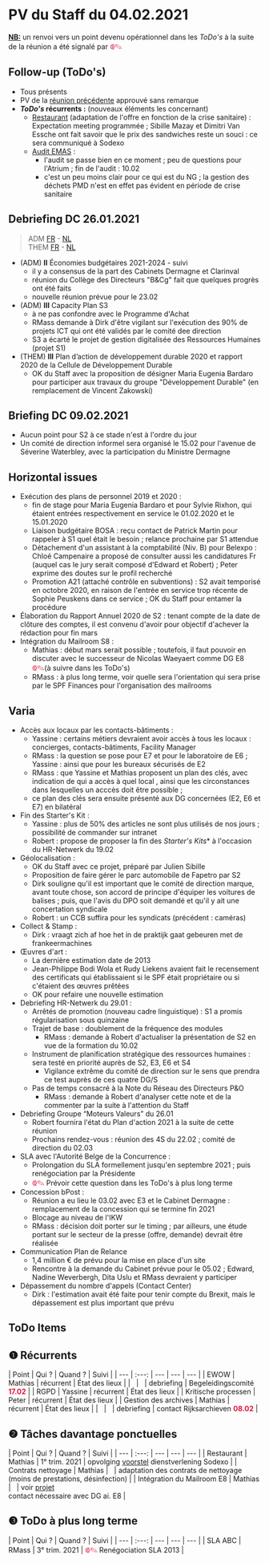 <link rel="stylesheet" href="https://newdevprojects.github.io/S2/S2.css">
<link rel="stylesheet" href="S2.css">

# PV du Staff du 04.02.2021

<u><b>NB:</b></u> un renvoi vers un point devenu opérationnel dans les *ToDo's* à la suite de la réunion a été signalé par <font color="crimson" size="3px">&#10179;&#9998;</font>

## Follow-up (ToDo's)

* Tous présents
* PV de la [réunion précédente](https://newdevprojects.github.io/S2/Staff_20210121/20210121_Staff_PV.html) approuvé sans remarque
* <b>*ToDo's* récurrents :</b> (nouveaux éléments les concernant)  
    * <u>Restaurant</u> (adaptation de l'offre en fonction de la crise sanitaire) : Expectation meeting programmée ; Sibille Mazay et Dimitri Van Essche ont fait savoir que le prix des sandwiches reste un souci : ce sera communiqué à Sodexo
    * <u>Audit EMAS</u> :
        * l'audit se passe bien en ce moment ; peu de questions pour l'Atrium ; fin de l'audit : 10.02
        * c'est un peu moins clair pour ce qui est du NG ; la gestion des déchets PMD n'est en effet pas évident en période de crise sanitaire

## Debriefing DC 26.01.2021

> ADM [FR](https://newdevprojects.github.io/S2/Staff/20210126_Adm_FR.pdf) - [NL](https://newdevprojects.github.io/S2/Staff/20210126_Adm_NL.pdf)<br>THEM [FR](https://newdevprojects.github.io/S2/Staff/20210126_Them_FR.pdf) - [NL](https://newdevprojects.github.io/S2/Staff/20210126_Them_NL.pdf)

* (ADM) <b>II</b> &Eacute;conomies budgétaires 2021-2024 - suivi
    * il y a consensus de la part des Cabinets Dermagne et Clarinval
    * réunion du Collège des Directeurs "B&Cg" fait que quelques progrès ont été faits
    * nouvelle réunion prévue pour le 23.02
* (ADM) <b>III</b> Capacity Plan S3
    * à ne pas confondre avec le Programme d'Achat
    * RMass demande à Dirk d'être vigilant sur l'exécution des 90% de projets ICT qui ont été validés par le comité dee direction
    * S3 a écarté le projet de gestion digitalisée des Ressources Humaines (projet S1)
* (THEM) <b>III</b> Plan d’action de développement durable 2020 et rapport 2020 de la Cellule de Développement Durable
    * OK du Staff avec la proposition de désigner Maria Eugenia Bardaro pour participer aux travaux du groupe "Développement Durable" (en remplacement de Vincent Zakowski)

## Briefing DC 09.02.2021

* Aucun point pour S2 à ce stade n'est à l'ordre du jour
* Un comité de direction informel sera organisé le 15.02 pour l'avenue de Séverine Waterbley, avec la participation du Ministre Dermagne

## Horizontal issues

* Exécution des plans de personnel 2019 et 2020 :
    * fin de stage pour Maria Eugenia Bardaro et pour Sylvie Rixhon, qui étaient entrées respectivement en service le 01.02.2020 et le 15.01.2020
    * Liaison budgétaire BOSA : reçu contact de Patrick Martin pour rappeler à S1 quel était le besoin ; relance prochaine par S1 attendue
    * Détachement d'un assistant à la comptabilité (Niv. B) pour Belexpo : Chloé Campenaire a proposé de consulter aussi les candidatures Fr (auquel cas le jury serait composé d'Edward et Robert) ; Peter exprime des doutes sur le profil recherché
    * Promotion A21 (attaché contrôle en subventions) : S2 avait temporisé en octobre 2020, en raison de l'entrée en service trop récente de Sophie Peuskens dans ce service ; OK du Staff pour entamer la procédure
* &Eacute;laboration du Rapport Annuel 2020 de S2 : tenant compte de la date de clôture des comptes, il est convenu d'avoir pour objectif d'achever la rédaction pour fin mars
* Intégration du Mailroom S8 :
    * Mathias : début mars serait possible ; toutefois, il faut pouvoir en discuter avec le successeur de Nicolas Waeyaert comme DG E8 <font color="crimson" size="3px">&#10179;&#9998;</font>(à suivre dans les ToDo's)
    * RMass : à plus long terme, voir quelle sera l'orientation qui sera prise par le SPF Finances pour l'organisation des mailrooms

## Varia

* Accès aux locaux par les contacts-bâtiments :
    * Yassine : certains métiers devraient avoir accès à tous les locaux : concierges, contacts-bâtiments, Facility Manager
    * RMass : la question se pose pour E7 et pour le laboratoire de E6 ; Yassine : ainsi que pour les bureaux sécurisés de E2
    * RMass : que Yassine et Mathias proposent un plan des clés, avec indication de qui a accès à quel local , ainsi que les circonstances dans lesquelles un acccès doit être possible ;
    * ce plan des clés sera ensuite présenté aux DG concernées (E2, E6 et E7) en bilatéral
* Fin des Starter's Kit :
    * Yassine : plus de 50% des articles ne sont plus utilisés de nos jours ; possibilité de commander sur intranet
    * Robert : propose de proposer la fin des *Starter's Kits** à l'occasion du HR-Netwerk du 19.02
* Géolocalisation :
  * OK du Staff avec ce projet, préparé par Julien Sibille
  * Proposition de faire gérer le parc automobile de Fapetro par S2
  * Dirk souligne qu'il est important que le comité de direction marque, avant toute chose, son accord de principe d'équiper les voitures de balises ; puis, que l'avis du DPO soit demandé et qu'il y ait une concertation syndicale
  * Robert : un CCB suffira pour les syndicats (précédent : caméras)
* Collect & Stamp :
    * Dirk : vraagt zich af hoe het in de praktijk gaat gebeuren met de frankeermachines
* &OElig;uvres d'art :
    * La dernière estimation date de 2013
    * Jean-Philippe Bodi Wola et Rudy Liekens avaient fait le recensement des certificats qui établissaient si le SPF était propriétaire ou si c'étaient des &oelig;uvres prêtées
    * OK pour refaire une nouvelle estimation
* Debriefing HR-Netwerk du 29.01 :
    * Arrêtés de promotion (nouveau cadre linguistique) : S1 a promis régularisation sous quinzaine
    * Trajet de base : doublement de la fréquence des modules
        * RMass : demande à Robert d'actualiser la présentation de S2 en vue de la formation du 10.02
    * Instrument de planification stratégique des ressources humaines : sera testé en priorité auprès de S2, E3, E6 et S4
        *   Vigilance extrême du comité de direction sur le sens que prendra ce test auprès de ces quatre DG/S
    * Pas de temps consacré à la Note du Réseau des Directeurs P&O
        * RMass : demande à Robert d'analyser cette note et de la commenter par la suite à l'attention du Staff
* Debriefing Groupe “Moteurs Valeurs” du 26.01
    * Robert fournira l'état du Plan d'action 2021 à la suite de cette réunion
    * Prochains rendez-vous : réunion des 4S du 22.02 ; comité de direction du 02.03
* SLA avec l'Autorité Belge de la Concurrence :
    * Prolongation du SLA formellement jusqu'en septembre 2021 ; puis renégociation par la Présidente
    * <font color="crimson" size="3px">&#10179;&#9998;</font> Prévoir cette question dans les ToDo's à plus long terme
* Concession bPost :
    * Réunion a eu lieu le 03.02 avec E3 et le Cabinet Dermagne : remplacement de la concession qui se termine fin 2021
    * Blocage au niveau de l'IKW
    * RMass : décision doit porter sur le timing ; par ailleurs, une étude portant sur le secteur de la presse (offre, demande) devrait être réalisée
* Communication Plan de Relance
    * 1,4 million € de prévu pour la mise en place d'un site
    * Rencontre à la demande du Cabinet prévue pour le 05.02 ; Edward, Nadine Weverbergh, Dita Uslu et RMass devraient y participer
* Dépassement du nombre d'appels (Contact Center)
    * Dirk : l'estimation avait été faite pour tenir compte du Brexit, mais le dépassement est plus important que prévu

## ToDo Items

## &#10102; Récurrents

| Point | Qui ? | Quand ? | Suivi |
| --- | :---: | --- | --- | --- |
| EWOW | Mathias | récurrent | &Eacute;tat des lieux |
| &nbsp; | &nbsp; | debriefing | Begeleidingscomité <font color="crimson"><b>17.02</b></font> |
| RGPD | Yassine | récurrent | &Eacute;tat des lieux |
| Kritische processen | Peter | récurrent | &Eacute;tat des lieux |
| Gestion des archives | Mathias | récurrent | &Eacute;tat des lieux |
| &nbsp; | &nbsp; | debriefing | contact Rijksarchieven <font color="crimson"><b>08.02</b></font> |

## &#10103; Tâches davantage ponctuelles

| Point | Qui ? | Quand ? | Suivi |
| --- | :---: | --- | --- | --- |
| Restaurant | Mathias | 1° trim. 2021 | opvolging [voorstel](https://newdevprojects.github.io/S2/Staff_20210107/20210107_Sodexo_aangepaste_werking.pdf) dienstverlening Sodexo |
| Contrats nettoyage | Mathias | &nbsp; | adaptation des contrats de nettoyage (moins de prestations, désinfection) |
| Intégration du Mailroom E8 | Mathias | &nbsp; | voir [projet](https://newdevprojects.github.io/S2/Staff_20210204/Nota_verzendingsdienst_E8.pdf)<br>contact nécessaire avec DG ai. E8 |

## &#10104; ToDo à plus long terme

| Point | Qui ? | Quand ? | Suivi |
| --- | :---: | --- | --- | --- |
| SLA ABC | RMass | 3° trim. 2021 | <font color="crimson" size="3px">&#10179;&#9998;</font> Renégociation SLA 2013 |

